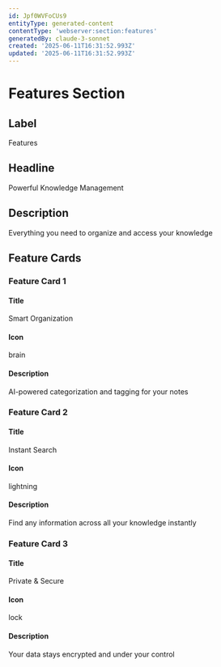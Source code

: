 ```yaml
---
id: Jpf0WVFoCUs9
entityType: generated-content
contentType: 'webserver:section:features'
generatedBy: claude-3-sonnet
created: '2025-06-11T16:31:52.993Z'
updated: '2025-06-11T16:31:52.993Z'
---
```

# Features Section

## Label
Features

## Headline
Powerful Knowledge Management

## Description
Everything you need to organize and access your knowledge

## Feature Cards

### Feature Card 1

#### Title
Smart Organization

#### Icon
brain

#### Description
AI-powered categorization and tagging for your notes

### Feature Card 2

#### Title
Instant Search

#### Icon
lightning

#### Description
Find any information across all your knowledge instantly

### Feature Card 3

#### Title
Private & Secure

#### Icon
lock

#### Description
Your data stays encrypted and under your control
